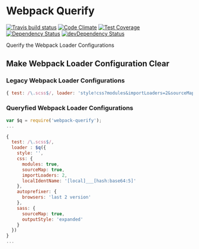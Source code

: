 # Webpack Querify

[![Travis build status](http://img.shields.io/travis/Pitzcarraldo/webpack-querify.svg?style=flat)](https://travis-ci.org/pitzcarraldo/webpack-querify)
[![Code Climate](https://codeclimate.com/github/Pitzcarraldo/webpack-querify/badges/gpa.svg)](https://codeclimate.com/github/pitzcarraldo/webpack-querify)
[![Test Coverage](https://codeclimate.com/github/Pitzcarraldo/webpack-querify/badges/coverage.svg)](https://codeclimate.com/github/pitzcarraldo/webpack-querify)
[![Dependency Status](https://david-dm.org/Pitzcarraldo/webpack-querify.svg)](https://david-dm.org/pitzcarraldo/webpack-querify)
[![devDependency Status](https://david-dm.org/Pitzcarraldo/webpack-querify/dev-status.svg)](https://david-dm.org/pitzcarraldo/webpack-querify#info=devDependencies)

Querify the Webpack Loader Configurations

## Make Webpack Loader Configuration Clear

### Legacy Webpack Loader Configurations
```js
{ test: /\.scss$/, loader: 'style!css?modules&importLoaders=2&sourceMap&localIdentName=[local]___[hash:base64:5]!autoprefixer?browsers=last 2 version!sass?outputStyle=expanded&sourceMap' }
```

### Queryfied Webpack Loader Configurations
```js
var $q = require('webpack-querify');
...

{
  test: /\.scss$/,
  loader : $q({
    style: '',
    css: {
      modules: true,
      sourceMap: true,
      importLoaders: 2,
      localIdentName: '[local]___[hash:base64:5]'
    },
    autoprefixer: {
      browsers: 'last 2 version'
    },
    sass: {
      sourceMap: true,
      outputStyle: 'expanded'
    }
  })
}
...
```
